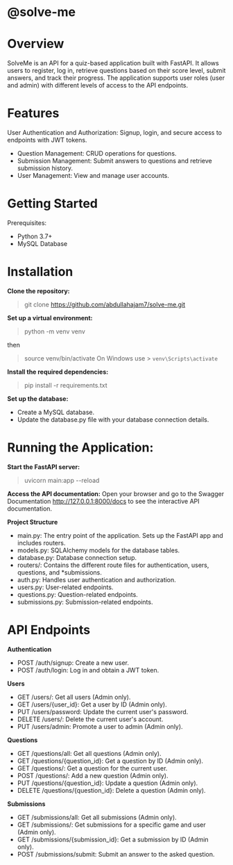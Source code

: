 # @solve-me

# Overview

SolveMe is an API for a quiz-based application built with FastAPI. It allows users to register, log in, retrieve questions based on their score level, submit answers, and track their progress. The application supports user roles (user and admin) with different levels of access to the API endpoints.

# Features

User Authentication and Authorization: Signup, login, and secure access to endpoints with JWT tokens.
* Question Management: CRUD operations for questions.
* Submission Management: Submit answers to questions and retrieve submission history.
* User Management: View and manage user accounts.

# Getting Started

Prerequisites:
* Python 3.7+
* MySQL Database

# Installation

**Clone the repository:**
> git clone https://github.com/abdullahajam7/solve-me.git

**Set up a virtual environment:**
>  python -m venv venv

then

>  source venv/bin/activate
On Windows use > `venv\Scripts\activate`

**Install the required dependencies:**
> pip install -r requirements.txt

**Set up the database:**
* Create a MySQL database.
* Update the database.py file with your database connection details.


# Running the Application:
**Start the FastAPI server:**
> uvicorn main:app --reload


**Access the API documentation:**
Open your browser and go to the Swagger Documentation <http://127.0.0.1:8000/docs> to see the interactive API documentation.


**Project Structure**
* main.py: The entry point of the application. Sets up the FastAPI app and includes routers.
* models.py: SQLAlchemy models for the database tables.
* database.py: Database connection setup.
* routers/: Contains the different route files for authentication, users, questions, and *submissions.
* auth.py: Handles user authentication and authorization.
* users.py: User-related endpoints.
* questions.py: Question-related endpoints.
* submissions.py: Submission-related endpoints.


# API Endpoints
**Authentication**
* POST /auth/signup: Create a new user.
* POST /auth/login: Log in and obtain a JWT token.

**Users**
* GET /users/: Get all users (Admin only).
* GET /users/{user_id}: Get a user by ID (Admin only).
* PUT /users/password: Update the current user's password.
* DELETE /users/: Delete the current user's account.
* PUT /users/admin: Promote a user to admin (Admin only).

**Questions**
* GET /questions/all: Get all questions (Admin only).
* GET /questions/{question_id}: Get a question by ID (Admin only).
* GET /questions/: Get a question for the current user.
* POST /questions/: Add a new question (Admin only).
* PUT /questions/{question_id}: Update a question (Admin only).
* DELETE /questions/{question_id}: Delete a question (Admin only).

**Submissions**
* GET /submissions/all: Get all submissions (Admin only).
* GET /submissions/: Get submissions for a specific game and user (Admin only).
* GET /submissions/{submission_id}: Get a submission by ID (Admin only).
* POST /submissions/submit: Submit an answer to the asked question.
